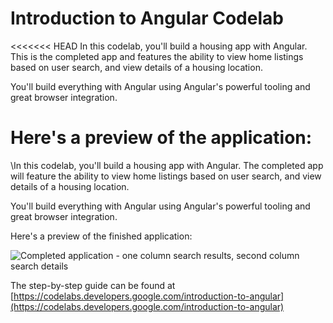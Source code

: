 # Introduction to Angular Codelab

<<<<<<< HEAD
In this codelab, you'll build a housing app with Angular. This is the completed app and features the ability to view home listings based on user search, and view details of a housing location.

You'll build everything with Angular using Angular's powerful tooling and great browser integration.

Here's a preview of the application:
=======
\In this codelab, you'll build a housing app with Angular. The completed app will feature the ability to view home listings based on user search, and view details of a housing location.

You'll build everything with Angular using Angular's powerful tooling and great browser integration.

Here's a preview of the finished application:

![Completed application - one column search results, second column search details](9yB5AM9sBgVwfTR.png)

The step-by-step guide can be found at [https://codelabs.developers.google.com/introduction-to-angular](https://codelabs.developers.google.com/introduction-to-angular)
